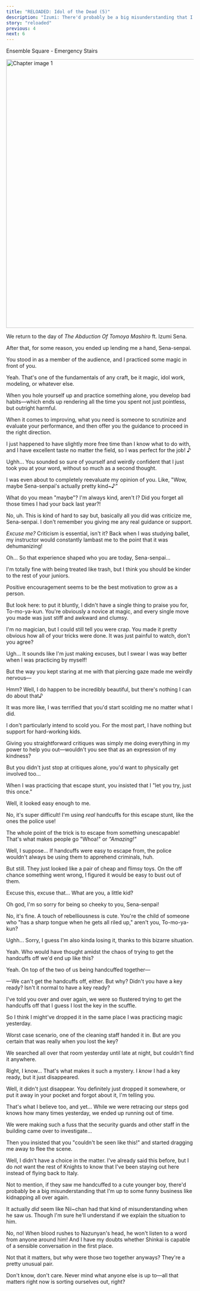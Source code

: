 ```yaml
---
title: "RELOADED: Idol of the Dead (5)"
description: "Izumi: There'd probably be a big misunderstanding that I'm up to some funny business like kidnapping all over again."
story: "reloaded"
previous: 4
next: 6
---
```


<Season s="Summer"/>

<Location>Ensemble Square - Emergency Stairs</Location>

<Image src="/img/tl/reloaded/5/1.jpg" alt="Chapter image 1" layout="responsive" width="1560" height="720" quality="100" />

<Narration>We return to the day of _The Abduction Of Tomoya Mashiro_ ft. Izumi Sena.</Narration>

<Bubble character="Tomoya">

After that, for some reason, you ended up lending me a hand, Sena-senpai.

You stood in as a member of the audience, and I practiced some magic in front of you.

</Bubble>

<Bubble character="Izumi">

Yeah. That's one of the fundamentals of any craft, be it magic, idol work, modeling, or whatever else.

When you hole yourself up and practice something alone, you develop bad habits—which ends up rendering all the time you spent not just pointless, but outright harmful.

When it comes to improving, what you need is someone to scrutinize and evaluate your performance, and then offer you the guidance to proceed in the right direction.

I just happened to have slightly more free time than I know what to do with, and I have excellent taste no matter the field, so I was perfect for the <span className="hold">job! ♪</span>

</Bubble>

<Bubble character="Tomoya">

Ughh... You sounded so sure of yourself and weirdly confident that I just took you at your word, without so much as a second thought.

I was even about to completely reevaluate my opinion of you. Like, "Wow, maybe Sena-senpai's actually pretty kind\~♪"

</Bubble>

<Bubble character="Izumi">

What do you mean "maybe"? I'm always kind, aren't I? Did you forget all those times I had your back last year?!

</Bubble>

<Bubble character="Tomoya">

No, uh. This is kind of hard to say but, basically all you did was criticize me, Sena-senpai. I don't remember you giving me any real guidance or support.

</Bubble>

<Bubble character="Izumi">

_Excuse me?_ Criticism is essential, isn't it? Back when I was studying ballet, my instructor would constantly lambast me to the point that it was dehumanizing!

</Bubble>

<Bubble character="Tomoya">

Oh... So that experience shaped who you are today, Sena-senpai...

I'm totally fine with being treated like trash, but I think you should be kinder to the rest of your juniors.

Positive encouragement seems to be the best motivation to grow as a person.

</Bubble>

<Bubble character="Izumi">

But look here: to put it bluntly, I didn't have a single thing to praise you for, To-mo-ya-kun. You're obviously a novice at magic, and every single move you made was just stiff and awkward and clumsy.

I'm no magician, but I could still tell you were crap. You made it pretty obvious how all of your tricks were done. It was just painful to watch, don't you agree?

</Bubble>

<Bubble character="Tomoya">

Ugh... It sounds like I'm just making excuses, but I swear I was way better when I was practicing by myself!

But the way you kept staring at me with that piercing gaze made me weirdly nervous—

</Bubble>

<Bubble character="Izumi">

Hmm? Well, I do happen to be incredibly beautiful, but there's nothing I can do about that♪

</Bubble>

<Bubble character="Tomoya">

It was more like, I was terrified that you'd start scolding me no matter what I did.

</Bubble>

<Bubble character="Izumi">

I don't particularly intend to scold you. For the most part, I have nothing but support for hard-working kids.

Giving you straightforward critiques was simply me doing everything in my power to help you out—wouldn't you see that as an expression of my kindness?

</Bubble>

<Bubble character="Tomoya">

But you didn't just stop at critiques alone, you'd want to physically get involved too...

When I was practicing that escape stunt, you insisted that I "let you try, just this once."

</Bubble>

<Bubble character="Izumi">

Well, it looked easy enough to me.

</Bubble>

<Bubble character="Tomoya">

No, it's super difficult! I'm using _real_ handcuffs for this escape stunt, like the ones the police use!

The whole point of the trick is to escape from something unescapable! That's what makes people go "Whoa!" or _"Amazing!"_

</Bubble>

<Bubble character="Izumi">

Well, I suppose... If handcuffs were easy to escape from, the police wouldn't always be using them to apprehend criminals, huh.

But still. They just looked like a pair of cheap and flimsy toys. On the off chance something went wrong, I figured it would be easy to bust out of them.

</Bubble>

<Bubble character="Tomoya">

Excuse this, excuse that... What are you, a little kid?

Oh god, I'm so sorry for being so cheeky to you, Sena-senpai!

</Bubble>

<Bubble character="Izumi">

No, it's fine. A touch of rebelliousness is cute. You're the child of someone who "has a sharp tongue when he gets all riled up," aren't you, To-mo-ya-kun?

</Bubble>

<Bubble character="Tomoya">

Ughh... Sorry, I guess I'm also kinda losing it, thanks to this bizarre situation.

</Bubble>

<Bubble character="Izumi">

Yeah. Who would have thought amidst the chaos of trying to get the handcuffs off we'd end up like this?

</Bubble>

<Bubble character="Tomoya">

Yeah. On top of the two of us being handcuffed together—

</Bubble>

<Bubble character="Izumi">

—We can't get the handcuffs off, either. But why? Didn't you have a key ready? Isn't it normal to have a key ready?

</Bubble>

<Bubble character="Tomoya">

I've told you over and over again, we were so flustered trying to get the handcuffs off that I guess I lost the key in the scuffle.

So I think I might've dropped it in the same place I was practicing magic yesterday.

</Bubble>

<Bubble character="Izumi">

Worst case scenario, one of the cleaning staff handed it in. But are you certain that was really when you lost the key?

We searched all over that room yesterday until late at night, but couldn't find it anywhere.

</Bubble>

<Bubble character="Tomoya">

Right, I know... That's what makes it such a mystery. I _know_ I had a key ready, but it just disappeared.

</Bubble>

<Bubble character="Izumi">

Well, it didn't just disappear. You definitely just dropped it somewhere, or put it away in your pocket and forgot about it, I'm telling you.

</Bubble>

<Bubble character="Tomoya">

That's what I believe too, and yet... While we were retracing our steps god knows how many times yesterday, we ended up running out of time.

We were making such a fuss that the security guards and other staff in the building came over to investigate...

Then you insisted that you "couldn't be seen like this!" and started dragging me away to flee the scene.

</Bubble>

<Bubble character="Izumi">

Well, I didn't have a choice in the matter. I've already said this before, but I do _not_ want the rest of Knights to know that I've been staying out here instead of flying back to Italy.

Not to mention, if they saw me handcuffed to a cute younger boy, there'd probably be a big misunderstanding that I'm up to some funny business like kidnapping all over again.

</Bubble>

<Bubble character="Tomoya">

It actually _did_ seem like Nii\~chan had that kind of misunderstanding when he saw us. Though I'm sure he'll understand if we explain the situation to him.

</Bubble>

<Bubble character="Izumi">

No, no! When blood rushes to Nazunyan's head, he won't listen to a word from anyone around him! And I have my doubts whether Shinkai is capable of a sensible conversation in the first place.

</Bubble>

<Bubble character="Tomoya">

Not that it matters, but why were those two together anyways? They're a pretty unusual pair.

</Bubble>

<Bubble character="Izumi">

Don't know, don't care. Never mind what anyone else is up to—all that matters right now is sorting ourselves out, right?

</Bubble>

<Credits tl="[nazunyan427](https://nazunyan427.dreamwidth.org)" tlc="<a href='https://moricchiichan.tumblr.com/'>moricchiichan</a>" qc="[allegiantheart](https://allegiantheart.dreamwidth.org), [Ren](https://tomoya.moe)" />
